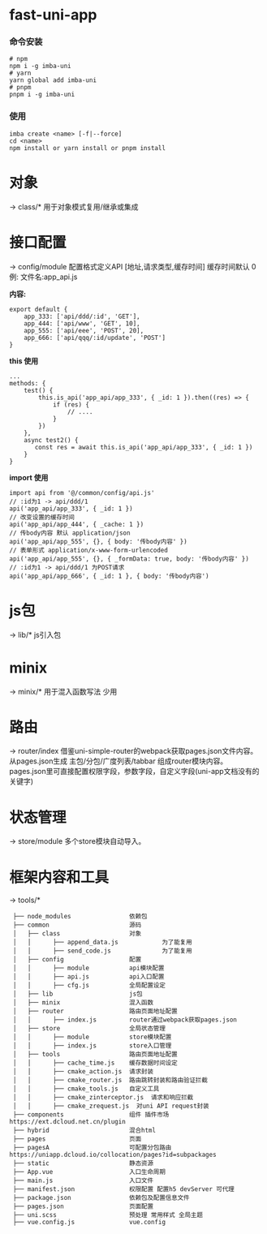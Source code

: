 # fast-uni-app

### 命令安装

```
# npm
npm i -g imba-uni
# yarn
yarn global add imba-uni
# pnpm
pnpm i -g imba-uni
```

### 使用

```
imba create <name> [-f|--force]
cd <name>
npm install or yarn install or pnpm install
```

# 对象

-> class/*
用于对象模式复用/继承或集成

# 接口配置

-> config/module
配置格式定义API [地址,请求类型,缓存时间] 缓存时间默认 0
例: 文件名:app_api.js

**内容:**

```
export default {
    app_333: ['api/ddd/:id', 'GET'],
    app_444: ['api/www', 'GET', 10],
    app_555: ['api/eee', 'POST', 20],
    app_666: ['api/qqq/:id/update', 'POST']
}
```

**this 使用**

```
...
methods: {
    test() {
        this.is_api('app_api/app_333', { _id: 1 }).then((res) => {
            if (res) {
                // ....
            }
        })
    },
    async test2() {
       const res = await this.is_api('app_api/app_333', { _id: 1 })
    }
}
```

**import 使用**

```
import api from '@/common/config/api.js'
// :id为1 -> api/ddd/1
api('app_api/app_333', { _id: 1 })
// 改变设置的缓存时间
api('app_api/app_444', { _cache: 1 })
// 传body内容 默认 application/json
api('app_api/app_555', {}, { body: '传body内容' })
// 表单形式 application/x-www-form-urlencoded
api('app_api/app_555', {}, { _formData: true, body: '传body内容' })
// :id为1 -> api/ddd/1 为POST请求
api('app_api/app_666', { _id: 1 }, { body: '传body内容')
```

# js包

-> lib/*
js引入包

# minix

-> minix/*
用于混入函数写法 少用

# 路由

-> router/index
借鉴uni-simple-router的webpack获取pages.json文件内容。
从pages.json生成 主包/分包/广度列表/tabbar 组成router模块内容。
pages.json里可直接配置权限字段，参数字段，自定义字段(uni-app文档没有的关键字)

# 状态管理

-> store/module
多个store模块自动导入。

# 框架内容和工具

-> tools/*

```
 ├── node_modules                依赖包
 ├── common                      源码
 │   ├── class                   对象
 │   │      ├── append_data.js            为了能复用
 │   │      ├── send_code.js              为了能复用
 │   ├── config                  配置
 │   │      ├── module           api模块配置
 │   │      ├── api.js           api入口配置
 │   │      ├── cfg.js           全局配置设定
 │   ├── lib                     js包
 │   ├── minix                   混入函数
 │   ├── router                  路由页面地址配置
 │   │      ├── index.js         router通过webpack获取pages.json
 │   ├── store                   全局状态管理
 │   │      ├── module           store模块配置
 │   │      ├── index.js         store入口管理
 │   ├── tools                   路由页面地址配置
 │   │      ├── cache_time.js    缓存数据时间设定
 │   │      ├── cmake_action.js  请求封装
 │   │      ├── cmake_router.js  路由跳转封装和路由验证拦截
 │   │      ├── cmake_tools.js   自定义工具
 │   │      ├── cmake_zinterceptor.js  请求和响应拦截
 │   │      ├── cmake_zrequest.js  对uni API request封装
 ├── components                  组件 插件市场 https://ext.dcloud.net.cn/plugin
 ├── hybrid                      混合html
 ├── pages                       页面
 ├── pagesA                      可配置分包路由 https://uniapp.dcloud.io/collocation/pages?id=subpackages
 ├── static                      静态资源
 ├── App.vue                     入口生命周期
 ├── main.js                     入口文件
 ├── manifest.json               权限配置 配置h5 devServer 可代理
 ├── package.json                依赖包及配置信息文件
 ├── pages.json                  页面配置
 ├── uni.scss                    预处理 常用样式 全局主题
 ├── vue.config.js               vue.config
```
